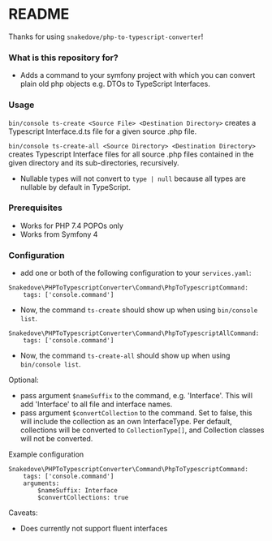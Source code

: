 # README #

Thanks for using `snakedove/php-to-typescript-converter`!

### What is this repository for? ###

* Adds a command to your symfony project with which you can convert plain old php objects e.g. DTOs to TypeScript Interfaces.

### Usage ###
`bin/console ts-create <Source File> <Destination Directory>` creates a Typescript Interface.d.ts file for a given source .php file.

`bin/console ts-create-all <Source Directory> <Destination Directory>` creates Typescript Interface files for all source .php files contained in the given directory and its sub-directories, recursively.

* Nullable types will not convert to `type | null` because all types are nullable by default in TypeScript.

### Prerequisites ###
* Works for PHP 7.4 POPOs only
* Works from Symfony 4

### Configuration ###

* add one or both of the following configuration to your `services.yaml`:

```
Snakedove\PHPToTypescriptConverter\Command\PhpToTypescriptCommand:
    tags: ['console.command']
```
* Now, the command `ts-create` should show up when using `bin/console list`.

```
Snakedove\PHPToTypescriptConverter\Command\PhpToTypescriptAllCommand:
    tags: ['console.command']
```
* Now, the command `ts-create-all` should show up when using `bin/console list`.

Optional:
* pass argument `$nameSuffix` to the command, e.g. 'Interface'. This will add 'Interface' to all file and interface names.
* pass argument `$convertCollection` to the command. Set to false, this will include the collection as an own InterfaceType. Per default, collections will be converted to `CollectionType[]`, and Collection classes will not be converted.

Example configuration
```
Snakedove\PHPToTypescriptConverter\Command\PhpToTypescriptCommand:
    tags: ['console.command']
    arguments:
        $nameSuffix: Interface
        $convertCollections: true
```
Caveats:
* Does currently not support fluent interfaces
